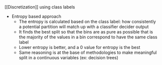 [[Discretization]] using class labels
- Entropy based approach
	- The entropy is calculated based on the class label: how consistently a potential partition will match up with a classifier decider output 
	- It finds the best split so that the bins are as pure as possible that is the majority of the values in a bin correspond to have the same class label
	- Lower entropy is better, and a 0 value for entropy is the best 
	- Same reasoning is at the base of methodologies to make meaningful split in a continuous variables (ex: decision trees)